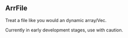 ## ArrFile
Treat a file like you would an dynamic array/Vec.

Currently in early development stages, use with caution.
